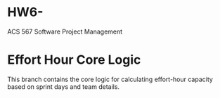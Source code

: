 # HW6-
ACS 567 Software Project Management
# Effort Hour Core Logic

This branch contains the core logic for calculating effort-hour capacity based on sprint days and team details.
